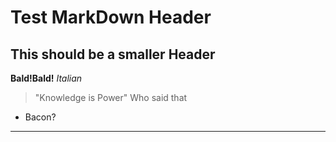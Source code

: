 # Test MarkDown Header
## This should be a smaller Header
**Bald!Bald!**
*Italian*
   >"Knowledge is Power"
Who said that
* Bacon?
---
